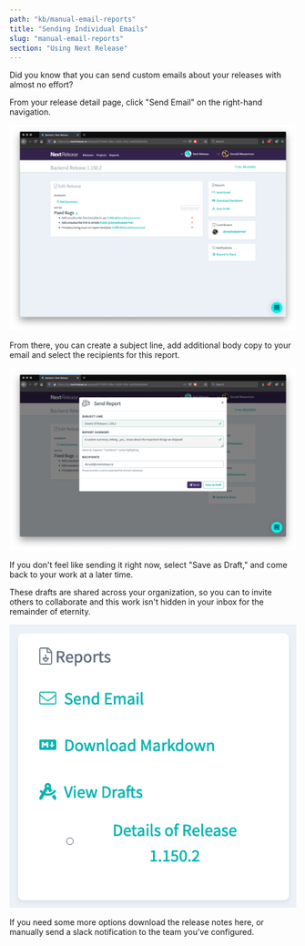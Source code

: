 ```yaml
---
path: "kb/manual-email-reports"
title: "Sending Individual Emails"
slug: "manual-email-reports"
section: "Using Next Release"
---
```


Did you know that you can send custom emails about your releases with almost
no effort?

From your release detail page, click "Send Email" on the right-hand navigation.

![Release Detail Page](../../src/images/screenshots/release-detail-2020-04-30.png)

From there, you can create a subject line, add additional body copy to your email and select
the recipients for this report.

![Sending a manual report](../../src/images/screenshots/manual-email.png)

If you don't feel like sending it right now, select "Save as Draft," and come back to your work
at a later time.

These drafts are shared across your organization, so you can to invite others to collaborate and
this work isn't hidden in your inbox for the remainder of eternity.

![Sending a manual report](../../src/images/screenshots/release-detail-reports.png)

If you need some more options download the release notes here, or manually send a slack
notification to the team you’ve configured.
